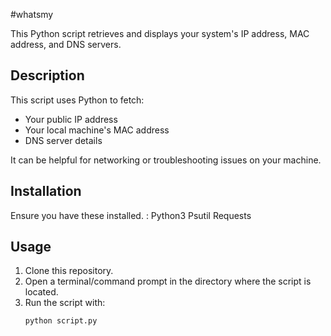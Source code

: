 #whatsmy

This Python script retrieves and displays your system's IP address, MAC address, and DNS servers.

## Description

This script uses Python to fetch:
- Your public IP address
- Your local machine's MAC address
- DNS server details

It can be helpful for networking or troubleshooting issues on your machine.

## Installation

Ensure you have these installed. : 
Python3
Psutil
Requests

## Usage

1. Clone this repository.
2. Open a terminal/command prompt in the directory where the script is located.
3. Run the script with:
   ```bash
   python script.py
